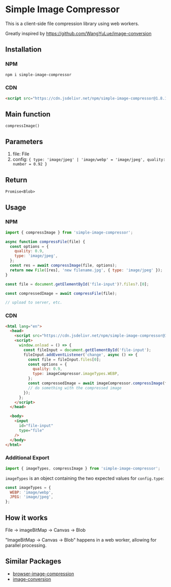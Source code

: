 # Simple Image Compressor

This is a client-side file compression library using web workers.

Greatly inspired by https://github.com/WangYuLue/image-conversion

## Installation

### NPM

```sh
npm i simple-image-compressor
```

### CDN

```html
<script src="https://cdn.jsdelivr.net/npm/simple-image-compressor@1.8.1/dist/simple-image-compressor-min.js"></script>
```

## Main function

`compressImage()`

## Parameters

1. file: File
2. config: `{ type: 'image/jpeg' | 'image/webp' = 'image/jpeg', quality: number = 0.92 }`

## Return

`Promise<Blob>`

## Usage

### NPM

```js
import { compressImage } from 'simple-image-compressor';

async function compressFile(file) {
  const options = {
    quality: 0.9,
    type: 'image/jpeg',
  };
  const res = await compressImage(file, options);
  return new File([res], 'new filename.jpg', { type: 'image/jpeg' });
}

const file = document.getElementById('file-input')?.files?.[0];

const compressedImage = await compressFile(file);

// upload to server, etc.
```

### CDN

```html
<html lang="en">
  <head>
    <script src="https://cdn.jsdelivr.net/npm/simple-image-compressor@1.8.1/dist/simple-image-compressor-min.js"></script>
    <script>
      window.onload = () => {
        const fileInput = document.getElementById('file-input');
        fileInput.addEventListener('change', async () => {
          const file = fileInput.files[0];
          const options = {
            quality: 0.9,
            type: imageCompressor.imageTypes.WEBP,
          };
          const compressedImage = await imageCompressor.compressImage(file, options);
          // do something with the compressed image
        });
      };
    </script>
  </head>

  <body>
    <input
      id="file-input"
      type="file"
    />
  </body>
</html>
```

### Additional Export

```js
import { imageTypes, compressImage } from 'simple-image-compressor';
```

`imageTypes` is an object containing the two expected values for `config.type`:

```js
const imageTypes = {
  WEBP: 'image/webp',
  JPEG: 'image/jpeg',
};
```

## How it works

File -> imageBitMap -> Canvas -> Blob

"ImageBitMap -> Canvas -> Blob" happens in a web worker, allowing for parallel processing.

## Similar Packages

- [browser-image-compression](https://www.npmjs.com/package/browser-image-compression)
- [image-conversion](https://www.npmjs.com/package/image-conversion)
